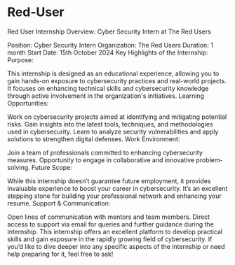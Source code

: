 # Red-User
Red User Internship
 Overview: Cyber Security Intern at The Red Users

Position: Cyber Security Intern
Organization: The Red Users
Duration: 1 month
Start Date: 15th October 2024
Key Highlights of the Internship:
Purpose:

This internship is designed as an educational experience, allowing you to gain hands-on exposure to cybersecurity practices and real-world projects.
It focuses on enhancing technical skills and cybersecurity knowledge through active involvement in the organization's initiatives.
Learning Opportunities:

Work on cybersecurity projects aimed at identifying and mitigating potential risks.
Gain insights into the latest tools, techniques, and methodologies used in cybersecurity.
Learn to analyze security vulnerabilities and apply solutions to strengthen digital defenses.
Work Environment:

Join a team of professionals committed to enhancing cybersecurity measures.
Opportunity to engage in collaborative and innovative problem-solving.
Future Scope:

While this internship doesn’t guarantee future employment, it provides invaluable experience to boost your career in cybersecurity.
It’s an excellent stepping stone for building your professional network and enhancing your resume.
Support & Communication:

Open lines of communication with mentors and team members.
Direct access to support via email for queries and further guidance during the internship.
This internship offers an excellent platform to develop practical skills and gain exposure in the rapidly growing field of cybersecurity. If you’d like to dive deeper into any specific aspects of the internship or need help preparing for it, feel free to ask!
